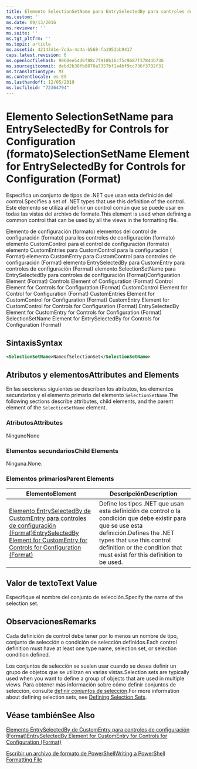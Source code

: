 ```yaml
---
title: Elemento SelectionSetName para EntrySelectedBy para controles de configuración (Format) | Microsoft Docs
ms.custom: ''
ms.date: 09/13/2016
ms.reviewer: ''
ms.suite: ''
ms.tgt_pltfrm: ''
ms.topic: article
ms.assetid: 42143d1e-7cda-4c4a-b568-fa1951bb9417
caps.latest.revision: 6
ms.openlocfilehash: 9060ee54d6f88c7f910b16cf5c9b87f37844b736
ms.sourcegitcommit: debd2b38fb8070a7357bf1a4bf9cc736f3702f31
ms.translationtype: MT
ms.contentlocale: es-ES
ms.lasthandoff: 12/05/2019
ms.locfileid: "72364794"
---
```

# <a name="selectionsetname-element-for-entryselectedby-for-controls-for-configuration-format"></a><span data-ttu-id="3bd7e-102">Elemento SelectionSetName para EntrySelectedBy for Controls for Configuration (formato)</span><span class="sxs-lookup"><span data-stu-id="3bd7e-102">SelectionSetName Element for EntrySelectedBy for Controls for Configuration (Format)</span></span>

<span data-ttu-id="3bd7e-103">Especifica un conjunto de tipos de .NET que usan esta definición del control.</span><span class="sxs-lookup"><span data-stu-id="3bd7e-103">Specifies a set of .NET types that use this definition of the control.</span></span> <span data-ttu-id="3bd7e-104">Este elemento se utiliza al definir un control común que se puede usar en todas las vistas del archivo de formato.</span><span class="sxs-lookup"><span data-stu-id="3bd7e-104">This element is used when defining a common control that can be used by all the views in the formatting file.</span></span>

<span data-ttu-id="3bd7e-105">Elemento de configuración (formato) elementos del control de configuración (formato) para los controles de configuración (formato) elemento CustomControl para el control de configuración (formato) elemento CustomEntries para CustomControl para la configuración ( Format) elemento CustomEntry para CustomControl para controles de configuración (Format) elemento EntrySelectedBy para CustomEntry para controles de configuración (Format) elemento SelectionSetName para EntrySelectedBy para controles de configuración (Format)</span><span class="sxs-lookup"><span data-stu-id="3bd7e-105">Configuration Element (Format) Controls Element of Configuration (Format) Control Element for Controls for Configuration (Format) CustomControl Element for Control for Configuration (Format) CustomEntries Element for CustomControl for Configuration (Format) CustomEntry Element for CustomControl for Controls for Configuration (Format) EntrySelectedBy Element for CustomEntry for Controls for Configuration (Format) SelectionSetName Element for EntrySelectedBy for Controls for Configuration (Format)</span></span>

## <a name="syntax"></a><span data-ttu-id="3bd7e-106">Sintaxis</span><span class="sxs-lookup"><span data-stu-id="3bd7e-106">Syntax</span></span>

```xml
<SelectionSetName>NameofSelectionSet</SelectionSetName>

```

## <a name="attributes-and-elements"></a><span data-ttu-id="3bd7e-107">Atributos y elementos</span><span class="sxs-lookup"><span data-stu-id="3bd7e-107">Attributes and Elements</span></span>

<span data-ttu-id="3bd7e-108">En las secciones siguientes se describen los atributos, los elementos secundarios y el elemento primario del elemento `SelectionSetName`.</span><span class="sxs-lookup"><span data-stu-id="3bd7e-108">The following sections describe attributes, child elements, and the parent element of the `SelectionSetName` element.</span></span>

### <a name="attributes"></a><span data-ttu-id="3bd7e-109">Atributos</span><span class="sxs-lookup"><span data-stu-id="3bd7e-109">Attributes</span></span>

<span data-ttu-id="3bd7e-110">Ninguno</span><span class="sxs-lookup"><span data-stu-id="3bd7e-110">None</span></span>

### <a name="child-elements"></a><span data-ttu-id="3bd7e-111">Elementos secundarios</span><span class="sxs-lookup"><span data-stu-id="3bd7e-111">Child Elements</span></span>

<span data-ttu-id="3bd7e-112">Ninguna.</span><span class="sxs-lookup"><span data-stu-id="3bd7e-112">None.</span></span>

### <a name="parent-elements"></a><span data-ttu-id="3bd7e-113">Elementos primarios</span><span class="sxs-lookup"><span data-stu-id="3bd7e-113">Parent Elements</span></span>

|<span data-ttu-id="3bd7e-114">Elemento</span><span class="sxs-lookup"><span data-stu-id="3bd7e-114">Element</span></span>|<span data-ttu-id="3bd7e-115">Descripción</span><span class="sxs-lookup"><span data-stu-id="3bd7e-115">Description</span></span>|
|-------------|-----------------|
|[<span data-ttu-id="3bd7e-116">Elemento EntrySelectedBy de CustomEntry para controles de configuración (Format)</span><span class="sxs-lookup"><span data-stu-id="3bd7e-116">EntrySelectedBy Element for CustomEntry for Controls for Configuration (Format)</span></span>](./entryselectedby-element-for-customentry-for-controls-for-configuration-format.md)|<span data-ttu-id="3bd7e-117">Define los tipos .NET que usan esta definición de control o la condición que debe existir para que se use esta definición.</span><span class="sxs-lookup"><span data-stu-id="3bd7e-117">Defines the .NET types that use this control definition or the condition that must exist for this definition to be used.</span></span>|

## <a name="text-value"></a><span data-ttu-id="3bd7e-118">Valor de texto</span><span class="sxs-lookup"><span data-stu-id="3bd7e-118">Text Value</span></span>

<span data-ttu-id="3bd7e-119">Especifique el nombre del conjunto de selección.</span><span class="sxs-lookup"><span data-stu-id="3bd7e-119">Specify the name of the selection set.</span></span>

## <a name="remarks"></a><span data-ttu-id="3bd7e-120">Observaciones</span><span class="sxs-lookup"><span data-stu-id="3bd7e-120">Remarks</span></span>

<span data-ttu-id="3bd7e-121">Cada definición de control debe tener por lo menos un nombre de tipo, conjunto de selección o condición de selección definidos.</span><span class="sxs-lookup"><span data-stu-id="3bd7e-121">Each control definition must have at least one type name, selection set, or selection condition defined.</span></span>

<span data-ttu-id="3bd7e-122">Los conjuntos de selección se suelen usar cuando se desea definir un grupo de objetos que se utilizan en varias vistas.</span><span class="sxs-lookup"><span data-stu-id="3bd7e-122">Selection sets are typically used when you want to define a group of objects that are used in multiple views.</span></span> <span data-ttu-id="3bd7e-123">Para obtener más información sobre cómo definir conjuntos de selección, consulte [definir conjuntos de selección](./defining-selection-sets.md).</span><span class="sxs-lookup"><span data-stu-id="3bd7e-123">For more information about defining selection sets, see [Defining Selection Sets](./defining-selection-sets.md).</span></span>

## <a name="see-also"></a><span data-ttu-id="3bd7e-124">Véase también</span><span class="sxs-lookup"><span data-stu-id="3bd7e-124">See Also</span></span>

[<span data-ttu-id="3bd7e-125">Elemento EntrySelectedBy de CustomEntry para controles de configuración (Format)</span><span class="sxs-lookup"><span data-stu-id="3bd7e-125">EntrySelectedBy Element for CustomEntry for Controls for Configuration (Format)</span></span>](./entryselectedby-element-for-customentry-for-controls-for-configuration-format.md)

[<span data-ttu-id="3bd7e-126">Escribir un archivo de formato de PowerShell</span><span class="sxs-lookup"><span data-stu-id="3bd7e-126">Writing a PowerShell Formatting File</span></span>](./writing-a-powershell-formatting-file.md)
